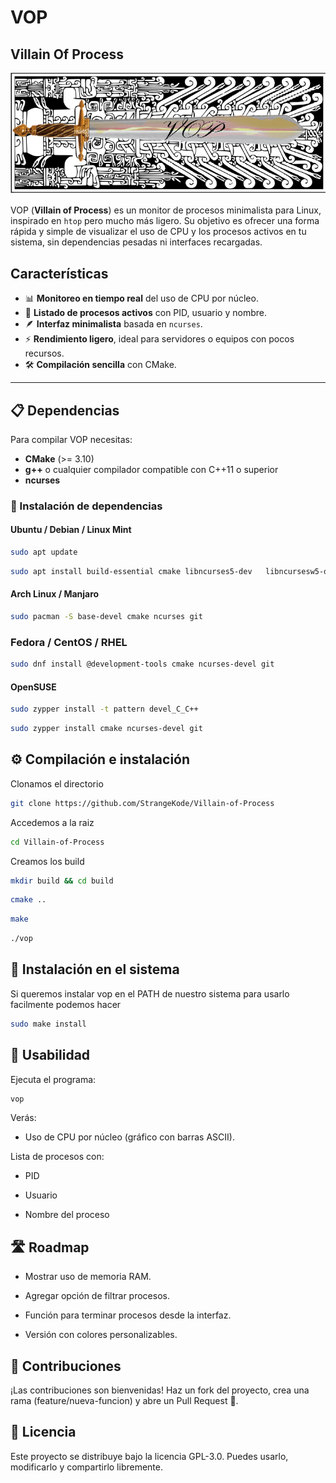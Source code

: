 
# VOP 
## Villain Of Process
![](https://raw.githubusercontent.com/StrangeKode/Villain-of-Process/refs/heads/main/logo.png)

VOP (**Villain of Process**) es un monitor de procesos minimalista para Linux, inspirado en `htop` pero mucho más ligero. Su objetivo es ofrecer una forma rápida y simple de visualizar el uso de CPU y los procesos activos en tu sistema, sin dependencias pesadas ni interfaces recargadas.


## Características
- 📊 **Monitoreo en tiempo real** del uso de CPU por núcleo.
- 🔎 **Listado de procesos activos** con PID, usuario y nombre.
- 🪶 **Interfaz minimalista** basada en `ncurses`.
- ⚡ **Rendimiento ligero**, ideal para servidores o equipos con pocos recursos.
- 🛠 **Compilación sencilla** con CMake.
                
----
## 📋 Dependencias

Para compilar VOP necesitas:
- **CMake** (>= 3.10)
- **g++** o cualquier compilador compatible con C++11 o superior
- **ncurses**

### 🔹 Instalación de dependencias
#### Ubuntu / Debian / Linux Mint
```bash 
sudo apt update
```
```bash 
sudo apt install build-essential cmake libncurses5-dev   libncursesw5-dev git
```

#### Arch Linux / Manjaro
```bash
sudo pacman -S base-devel cmake ncurses git
```

### Fedora / CentOS / RHEL
```bash 
sudo dnf install @development-tools cmake ncurses-devel git
```

#### OpenSUSE
```bash 
sudo zypper install -t pattern devel_C_C++
```
```bash 
sudo zypper install cmake ncurses-devel git
```

## ⚙️ Compilación e instalación
Clonamos el directorio
```bash
git clone https://github.com/StrangeKode/Villain-of-Process
```

Accedemos a la raiz
```bash
cd Villain-of-Process
```

Creamos los build
```bash 
mkdir build && cd build
```
```bash
cmake ..
```
```bash
make
```
```bash
./vop
```

## 🔧 Instalación en el sistema
Si queremos instalar vop en el PATH de nuestro sistema para usarlo facilmente podemos hacer

```bash
sudo make install
```

## 🚀 Usabilidad

Ejecuta el programa:

```bash
vop
```


Verás:

- Uso de CPU por núcleo (gráfico con barras ASCII).

Lista de procesos con:

- PID

- Usuario

- Nombre del proceso

## 🛣 Roadmap

-  Mostrar uso de memoria RAM.

- Agregar opción de filtrar procesos.

- Función para terminar procesos desde la interfaz.

- Versión con colores personalizables.

## 🤝 Contribuciones

¡Las contribuciones son bienvenidas!
Haz un fork del proyecto, crea una rama (feature/nueva-funcion) y abre un Pull Request 🚀.

## 📜 Licencia

Este proyecto se distribuye bajo la licencia GPL-3.0.
Puedes usarlo, modificarlo y compartirlo libremente.
